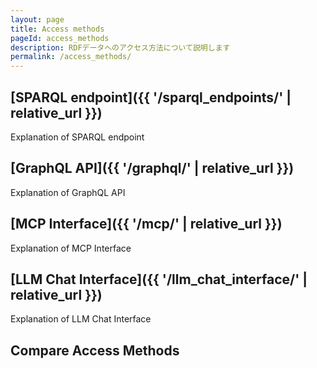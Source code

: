 ```yaml
---
layout: page
title: Access methods
pageId: access_methods
description: RDFデータへのアクセス方法について説明します
permalink: /access_methods/
---
```


## [SPARQL endpoint]({{ '/sparql_endpoints/' | relative_url }})

Explanation of SPARQL endpoint


## [GraphQL API]({{ '/graphql/' | relative_url }})

Explanation of GraphQL API


## [MCP Interface]({{ '/mcp/' | relative_url }})

Explanation of MCP Interface


## [LLM Chat Interface]({{ '/llm_chat_interface/' | relative_url }})

Explanation of LLM Chat Interface


## Compare Access Methods